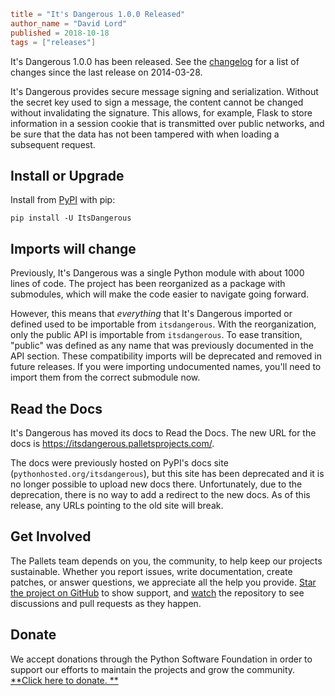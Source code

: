 ~~~~toml
title = "It's Dangerous 1.0.0 Released"
author_name = "David Lord"
published = 2018-10-18
tags = ["releases"]
~~~~

It's Dangerous 1.0.0 has been released. See
the [changelog](https://itsdangerous.palletsprojects.com/page/changes/#version-1-0-0)
for a list of changes since the last release on 2014-03-28.

It's Dangerous provides secure message signing and serialization. Without the secret key
used to sign a message, the content cannot be changed without invalidating the
signature. This allows, for example, Flask to store information in a session cookie that
is transmitted over public networks, and be sure that the data has not been tampered
with when loading a subsequent request.

## Install or Upgrade

Install from [PyPI](https://pypi.org/project/ItsDangerous) with pip:

    pip install -U ItsDangerous

## Imports will change

Previously, It's Dangerous was a single Python module with about 1000 lines of code. The
project has been reorganized as a package with submodules, which will make the code
easier to navigate going forward.

However, this means that *everything* that It's Dangerous imported or defined used to be
importable from `itsdangerous`. With the reorganization, only the public API is
importable from `itsdangerous`. To ease transition, "public" was defined as any name
that was previously documented in the API section. These compatibility imports will be
deprecated and removed in future releases. If you were importing undocumented names,
you'll need to import them from the correct submodule now.

## Read the Docs

It's Dangerous has moved its docs to Read the Docs. The new URL for the docs
is https://itsdangerous.palletsprojects.com/.

The docs were previously hosted on PyPI's docs site (`pythonhosted.org/itsdangerous`),
but this site has been deprecated and it is no longer possible to upload new docs there.
Unfortunately, due to the deprecation, there is no way to add a redirect to the new
docs. As of this release, any URLs pointing to the old site will break.

## Get Involved

The Pallets team depends on you, the community, to help keep our projects sustainable.
Whether you report issues, write documentation, create patches, or answer questions, we
appreciate all the help you
provide. [Star the project on GitHub](https://github.com/pallets/itsdangerous) to show
support,
and [watch](https://help.github.com/articles/watching-and-unwatching-repositories/) the
repository to see discussions and pull requests as they happen.

## Donate

We accept donations through the Python Software Foundation in order to support our
efforts to maintain the projects and grow the community. [**Click here to donate.
**](../donate.md)
